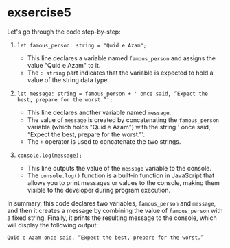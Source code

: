 # exsercise5

Let's go through the code step-by-step:

1. `let famous_person: string = "Quid e Azam";`
   - This line declares a variable named `famous_person` and assigns the value "Quid e Azam" to it.
   - The `: string` part indicates that the variable is expected to hold a value of the string data type.

2. `let message: string = famous_person + ' once said, “Expect the best, prepare for the worst.”';`
   - This line declares another variable named `message`.
   - The value of `message` is created by concatenating the `famous_person` variable (which holds "Quid e Azam") with the string ' once said, “Expect the best, prepare for the worst.”'.
   - The `+` operator is used to concatenate the two strings.

3. `console.log(message);`
   - This line outputs the value of the `message` variable to the console.
   - The `console.log()` function is a built-in function in JavaScript that allows you to print messages or values to the console, making them visible to the developer during program execution.

In summary, this code declares two variables, `famous_person` and `message`, and then it creates a message by combining the value of `famous_person` with a fixed string. Finally, it prints the resulting message to the console, which will display the following output:

```
Quid e Azam once said, “Expect the best, prepare for the worst.”
```
